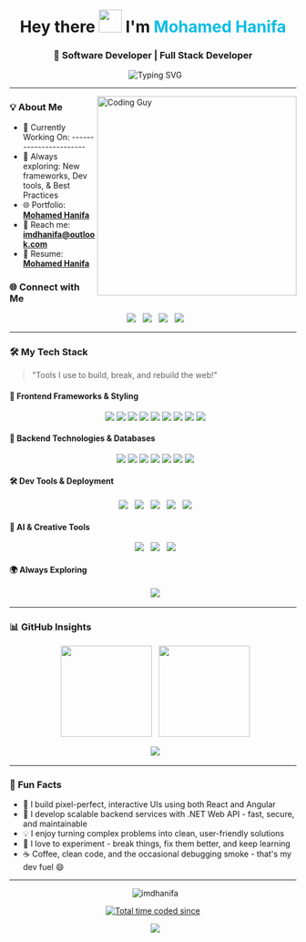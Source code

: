 <h1 align="center">Hey there <img src="https://media.giphy.com/media/hvRJCLFzcasrR4ia7z/giphy.gif" height="40px" width="auto"> I'm <span style="color:#0abde3">Mohamed Hanifa</span></h1>
<h3 align="center">🚀 Software Developer | Full Stack Developer </h3>

<p align="center">
  <img src="https://readme-typing-svg.herokuapp.com/?font=Fira+Code&size=22&pause=1000&color=F7F7F7&background=1A1B27FF&center=true&vCenter=true&width=600&lines=I%27m+a+Software+Developer;Crafting+Clean+%26+Scalable+Code;Passionate+About+Problem+Solving." alt="Typing SVG" />
</p>

---

<img align="right" alt="Coding Guy" width="350" src="https://media.tenor.com/2uyENRmiUt0AAAAC/coding.gif" />


### 💡 About Me

- 🎯 Currently Working On: -----------------------
- 🧠 Always exploring: New frameworks, Dev tools, & Best Practices  
- 🌐 Portfolio: **[Mohamed Hanifa](https://imdhanifa.github.io/portfolio)**
- 📧 Reach me: **imdhanifa@outlook.com**  
- 📝 Resume: **[Mohamed Hanifa](https://github.com/imdhanifa/imdhanifa/blob/main/Mohamed_Hanifa_Software_Developer_Resume.pdf)**


### 🌐 Connect with Me

<p align="center">
  <a href="https://github.com/imdhanifa"><img src="https://img.shields.io/badge/GitHub-181717?style=for-the-badge&logo=github&logoColor=white" /></a>
  <a href="https://linkedin.com/in/imdhanifa" target="_blank"><img src="https://img.shields.io/badge/LinkedIn-0A66C2?style=for-the-badge&logo=linkedin&logoColor=white" /></a>
  <a href="mailto:imdhanifa@outlook.com"><img src="https://img.shields.io/badge/Outlook-0078D4?style=for-the-badge&logo=microsoft-outlook&logoColor=white" /></a>
  <a href="https://instagram.com/imdhanifa" target="_blank"><img src="https://img.shields.io/badge/Instagram-E4405F?style=for-the-badge&logo=instagram&logoColor=white" /></a>
</p>


---

### 🛠️ My Tech Stack
> "Tools I use to build, break, and rebuild the web!"

#### 🎨 Frontend Frameworks & Styling
<p align="center">   
  <img src="https://img.shields.io/badge/React-20232A?style=for-the-badge&logo=react&logoColor=61DAFB"/>
  <img src="https://img.shields.io/badge/Angular-DD0031?style=for-the-badge&logo=angular&logoColor=white"/>
  <img src="https://img.shields.io/badge/Bootstrap-6f42c1?style=for-the-badge&logo=bootstrap&logoColor=white"/>
  <img src="https://img.shields.io/badge/HTML5-E34F26?style=for-the-badge&logo=html5&logoColor=white"/>
  <img src="https://img.shields.io/badge/JavaScript-F7DF1E?style=for-the-badge&logo=javascript&logoColor=black"/>
  <img src="https://img.shields.io/badge/TypeScript-3178C6?style=for-the-badge&logo=typescript&logoColor=white"/>
  <img src="https://img.shields.io/badge/jQuery-0769AD?style=for-the-badge&logo=jquery&logoColor=white"/>
  <img src="https://img.shields.io/badge/CSS3-1572B6?style=for-the-badge&logo=css3&logoColor=white"/>
  <img src="https://img.shields.io/badge/SCSS-CC6699?style=for-the-badge&logo=sass&logoColor=white"/>
</p>

#### 🧱 Backend Technologies & Databases
<p align="center">   
  <img src="https://img.shields.io/badge/.NET-512BD4?style=for-the-badge&logo=dotnet&logoColor=white"/>
  <img src="https://img.shields.io/badge/C%23-239120?style=for-the-badge&logo=c-sharp&logoColor=white"/>
  <img src="https://img.shields.io/badge/Microsoft_SQL_Server-CC2927?style=for-the-badge&logo=microsoft-sql-server&logoColor=white"/>
  <img src="https://img.shields.io/badge/PostgreSQL-336791?style=for-the-badge&logo=postgresql&logoColor=white"/>
  <img src="https://img.shields.io/badge/MySQL-4479A1?style=for-the-badge&logo=mysql&logoColor=white"/>
  <img src="https://img.shields.io/badge/Node.js-339933?style=for-the-badge&logo=node.js&logoColor=white"/>
  <img src="https://img.shields.io/badge/Express.js-000000?style=for-the-badge&logo=express&logoColor=white"/>
</p>

#### 🛠️ Dev Tools & Deployment
<p align="center">
  <img src="https://img.shields.io/badge/Vercel-000?style=for-the-badge&logo=vercel&logoColor=white"/>
  <img src="https://img.shields.io/badge/Render-46E3B7?style=for-the-badge&logo=render&logoColor=white"/>
  <img src="https://img.shields.io/badge/Netlify-00C7B7?style=for-the-badge&logo=netlify&logoColor=white"/>
  <img src="https://img.shields.io/badge/Postman-FF6C37?style=for-the-badge&logo=postman&logoColor=white"/>
  <img src="https://img.shields.io/badge/VSCode-007ACC?style=for-the-badge&logo=visual-studio-code&logoColor=white"/>
</p>

#### 🧠 AI & Creative Tools
<p align="center">
  <img src="https://img.shields.io/badge/ChatGPT-10A37F?style=for-the-badge&logo=openai&logoColor=white"/>
  <img src="https://img.shields.io/badge/Figma-000?style=for-the-badge&logo=figma&logoColor=white"/>
  <img src="https://img.shields.io/badge/Canva-00C4CC?style=for-the-badge&logo=canva&logoColor=white"/>
</p>

#### 🌍 Always Exploring
<p align="center">
  <img src="https://img.shields.io/badge/Git-GitHub-181717?style=for-the-badge&logo=github&logoColor=white"/>
</p>

---

### 📊 GitHub Insights

<div align="center">
  <img src="https://github-readme-stats.vercel.app/api?username=imdhanifa&show_icons=true&theme=radical" height="160px"/>
  <img src="https://github-readme-stats.vercel.app/api/top-langs/?username=imdhanifa&layout=compact&theme=radical" height="160px"/>
</div>

<p align="center">
  <img src="https://github-readme-streak-stats.herokuapp.com/?user=imdhanifa&theme=radical" />
</p>

---

### 🎯 Fun Facts

- 🧩 I build pixel-perfect, interactive UIs using both React and Angular
- 🔗 I develop scalable backend services with .NET Web API - fast, secure, and maintainable 
- 💡 I enjoy turning complex problems into clean, user-friendly solutions
- 🔄 I love to experiment - break things, fix them better, and keep learning
- ☕ Coffee, clean code, and the occasional debugging smoke - that's my dev fuel 😄

---

<p align="center">
  <img src="https://komarev.com/ghpvc/?username=imdhanifa&label=Profile%20Views&color=blueviolet&style=flat-square" alt="imdhanifa" />
</p>

<p align="center">
  <a href="https://wakatime.com/@d79655d4-d7a3-4abc-a0a9-b28fa4682a7f"><img src="https://wakatime.com/badge/user/d79655d4-d7a3-4abc-a0a9-b28fa4682a7f.svg" alt="Total time coded since" /></a>
</p> 
<p align="center">
  <a href="https://github.com/imdhanifa?tab=repositories"><img src="https://img.shields.io/badge/Explore%20My%20Projects-%F0%9F%92%BB-blue?style=for-the-badge" /></a>
</p>
